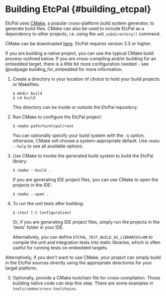 # Building EtcPal                                                                {#building_etcpal}

EtcPal uses [CMake](https://cmake.org), a popular cross-platform build system generator, to
generate build files. CMake can also be used to include EtcPal as a dependency to other projects,
i.e. using the `add_subdirectory()` command.

CMake can be downloaded [here](https://cmake.org/download/). EtcPal requires version 3.3 or higher.

If you are building a native project, you can use the typical CMake build process outlined below.
If you are cross-compiling and/or building for an embedded target, there is a little bit more
configuration needed - see @subpage building_for_embedded for more information.

1. Create a directory in your location of choice to hold your build projects or Makefiles:
   ```
   $ mkdir build
   $ cd build
   ```
   This directory can be inside or outside the EtcPal repository.
2. Run CMake to configure the EtcPal project:
   ```
   $ cmake path/to/etcpal/root
   ```
   You can optionally specify your build system with the `-G` option; otherwise, CMake will choose
   a system-appropriate default. Use `cmake --help` to see all available options.
3. Use CMake to invoke the generated build system to build the EtcPal library:
   ```
   $ cmake --build .
   ```
   If you are generating IDE project files, you can use CMake to open the projects in the IDE:
   ```
   $ cmake --open .
   ```
4. To run the unit tests after building:
   ```
   $ ctest [-C Configuration]
   ```
   Or, if you are generating IDE project files, simply run the projects in the 'tests' folder in
   your IDE.

   Alternatively, you can define `ETCPAL_TEST_BUILD_AS_LIBRARIES=ON` to compile the unit and
   integration tests into static libraries, which is often useful for running tests on embedded
   targets.

Alternatively, if you don't want to use CMake, your project can simply build in the EtcPal sources
directly using the appropriate directories for your target platform.

3. Optionally, provide a CMake toolchain file for cross-compilation. Those building native code can
   skip this step. There are some examples in `tools/cmake/cross-toolchains`.

